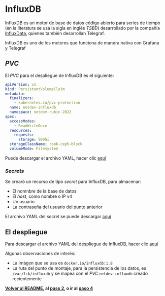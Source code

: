 # InfluxDB

InfluxDB es un motor de base de datos código abierto para series de tiempo (en la literatura se usa la sigla en inglés _TSBD_) desarrollado por la compañía [InfluxData](https://www.influxdata.com/), quienes también desarrollan Telegraf.

InfluxDB es uno de los motores que funciona de manera nativa con Grafana y Telegraf

## _PVC_

El _PVC_ para el despliegue de InfluxDB es el siguiente:

```yaml
apiVersion: v1
kind: PersistentVolumeClaim
metadata:
  finalizers:
    - kubernetes.io/pvc-protection
  name: netdev-influxdb
  namespace: netdev-rubin-2022
spec:
  accessModes:
    - ReadWriteOnce
  resources:
    requests:
      storage: 500Gi
  storageClassName: rook-ceph-block
  volumeMode: Filesystem
```

Puede descargar el archivo YAML, hacer clic [aquí](/yamls/05_PVC_influxdb.yaml)

### _Secrets_

Se crearó un recurso de tipo _secret_ para InfluxDB, para almacenar:

- El nomnbre de la base de datos
- El _host_, como nombre o IP v4
- Un usuario
- La contraseña del usuario del punto anterior

El archivo YAML del _secret_ se puede descargar [aquí](/)

## El despliegue

Para descargar el archivo YAML del despliegue de InfluxDB, hacer clic [aquí](/yamls/05_PVC_influxdb.yaml)

Algunas observaciones de interés:

- La imágen que se usa es `docker.io/influxdb:1.8`
- La ruta del punto de montaje, para la persistencia de los datos, es `/var/lib/influxdb` y se mapea con el _PVC_ `netdev-influxdb` creado recientemente

**[Volver al README](/README.md), al [paso 2](/Cap2_02_DespliegueGrafana.md), o ir al [paso 4](/Cap2_04_DespliegueTelegraf.md)**

